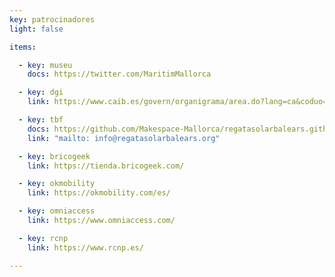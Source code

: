 ```yaml
---
key: patrocinadores
light: false

items:

  - key: museu
    docs: https://twitter.com/MaritimMallorca

  - key: dgi
    link: https://www.caib.es/govern/organigrama/area.do?lang=ca&coduo=2390343

  - key: tbf
    docs: https://github.com/Makespace-Mallorca/regatasolarbalears.github.io/raw/main/doc/Presentación_IRegataSolarIllesBalears.pdf
    link: "mailto: info@regatasolarbalears.org"

  - key: bricogeek
    link: https://tienda.bricogeek.com/

  - key: okmobility
    link: https://okmobility.com/es/

  - key: omniaccess
    link: https://www.omniaccess.com/

  - key: rcnp
    link: https://www.rcnp.es/

---
```


